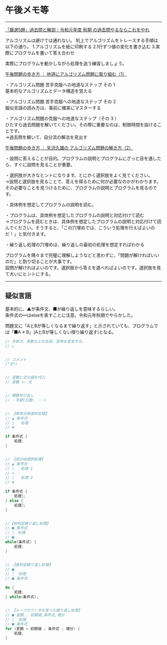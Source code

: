 # 午後メモ等

---

[「厳選5題」過去問と解説｜令和元年度 秋期 の過去問やるならこれをやれ](https://www.seplus.jp/dokushuzemi/fe/fenavi/kakomon-gensen/r01_autumn/)

アルゴリズムは避けては通れない。
机上でアルゴリズムをトレースする手順は以下の通り。
1.アルゴリズムを紙に印刷する
2.1行ずつ値の変化を書き込む
3.実際にプログラムを書いて答え合わせ

実際にプログラムを動かしながら処理を追う練習しましょう。

[午後問題の歩き方 ｜ 地道にアルゴリズム問題に取り組む（1）](https://www.seplus.jp/dokushuzemi/fe/fenavi/gogo_arukikata/guide_algorithm_of_questions_at_pm/)  

・アルゴリズム問題 苦手克服への地道なステップ その 1  
基本的なアルゴリズムとデータ構造を覚える  

・アルゴリズム問題 苦手克服への地道なステップ その 2  
擬似言語の読み方は、事前に確実にマスターする  

・アルゴリズム問題の克服への地道なステップ（その 3 ）  
ひたすら過去問題を解いてください。その際に重要なのは、制限時間を設けることです。  
→過去問を解いて、自分流の解法を見出す  

[午後問題の歩き方 ｜ 矢沢久雄の アルゴリズム問題の解き方（2）](https://www.seplus.jp/dokushuzemi/fe/fenavi/gogo_arukikata/guide_algorithm2_of_questions_at_pm/)

・設問に答えることが目的。プログラムの説明とプログラムにざっと目を通したら、すぐに設問を見ることが重要。  

・選択肢が大きなヒントになります。とにかく選択肢をよく見てください。  
→設問と選択肢を見ることで、答えを得るために何が必要なのかがわかります。その必要なことを見つけるために、プログラムの説明とプログラムを見るのです。  

・具体例を想定してプログラムの説明を読む。  

・プログラムは、具体例を想定したプログラムの説明と対応付けて読む  
→プログラムを読むときは、具体例を想定したプログラムの説明と対応付けて読んでください。そうすると、「この穴埋めでは、こういう処理を行えばよいのだ！」と気付きます。  

・繰り返し処理の穴埋めは、繰り返しの最初の処理を想定すればわかる  

プログラムを隅々まで完璧に理解しようなどと思わずに、「問題が解ければいいのだ」と割り切ることが大事です。  
設問が解ければよいのです。選択肢から答えを選べればよいのです。選択肢を見て大いにヒントにする。  

---

## 疑似言語

基本的に、▲が条件文、■が繰り返しを意味するらしい。  
条件式の━はelseを表すことに注意。令和元年秋期でやらかした。  

問題文に「AとBが等しくなるまで繰り返す」と示されていても、プログラムでは「■A ≠ B」(AとBが等しくない限り繰り返す)となる。  

``` C
// 手続き、変数などの名前、型等を宣言する。
// ○


// コメント
/*文*/


// 変数に式の値を代入
// 変数 <- 式


// 関数呼び出し
// ・手続(引数， ･･･)


// 【単体分岐選択処理】
// ▲ 条件式
// |   処理
// ▼

if 条件式 {
    処理;
}


// 【双分岐選択処理】
// ▲ 条件式
// |   処理 1
// +---
// |   処理 2
// ▼

if 条件式 {
    処理1;
} else {
    処理2;
}


//【前判定繰り返し処理】
// ■ 条件式
// |　処理
// ■
while(条件式) {
    処理;
}


// 【後判定繰り返し処理】
// ■
// |  処理
// ■ 条件式

do {
    処理;
} while(条件式);


// 【ループカウンタを使った繰り返し処理】
// ■ 変数 : 初期値,条件式,増分
// |  処理
// ■ 条件式
for (変数 = 初期値 ; 条件式 ; 増分) {
    処理;
}
```
